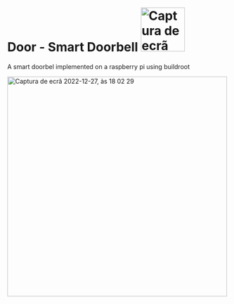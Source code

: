 # Door - Smart Doorbell <img width="100" alt="Captura de ecrã 2022-12-27, às 18 02 29" src="https://github.com/fabiodao/Door_SmartDoorbell/assets/73181897/707ff11c-7494-4a42-90f8-89185e5d0ce7">

 A smart doorbel implemented on a raspberry pi using buildroot

<img width="500" alt="Captura de ecrã 2022-12-27, às 18 02 29" src="https://github.com/fabiodao/Door_SmartDoorbell/assets/73181897/707ff11c-7494-4a42-90f8-89185e5d0ce7">
